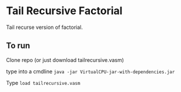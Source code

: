 # Tail Recursive Factorial

Tail recurse version of factorial.

## To run
Clone repo (or just download  tailrecursive.vasm)

type into a cmdline `java -jar VirtualCPU-jar-with-dependencies.jar`

Type `load tailrecursive.vasm`
